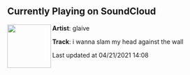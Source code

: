 ## Currently Playing on SoundCloud

[<img align="left" width="100" src="https://i1.sndcdn.com/artworks-Gvzz6jRwreS1-0-t500x500.jpg">](https://soundcloud.com/1glaive/i-wanna-slam-my-head-against)

**Artist**: glaive 

**Track**: i wanna slam my head against the wall

Last updated at 04/21/2021 14:08
